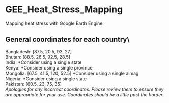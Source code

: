# GEE_Heat_Stress_Mapping
Mapping heat stress with Google Earth Engine

## General coordinates for each country\
Bangladesh: [87.5, 20.5, 93, 27]\
Bhutan: [88.5, 26.5, 92.5, 28.5]\
India: *Consider using a single state\
Kenya: *Consider using a single province\
Mongolia: [67.5, 41.5, 120, 52.5] *Consider using a single aimag\
Nigeria: *Consider using a single state\
Pakistan: [60.5, 23, 75, 35]\
*Apologies for any incorrect coordinates. Please review them to ensure they are appropriate for your use. Coordinates should be a little past the border.*
